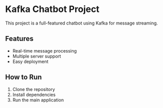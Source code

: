 # Kafka Chatbot Project

This project is a full-featured chatbot using Kafka for message streaming.

## Features
- Real-time message processing
- Multiple server support
- Easy deployment

## How to Run
1. Clone the repository
2. Install dependencies
3. Run the main application
